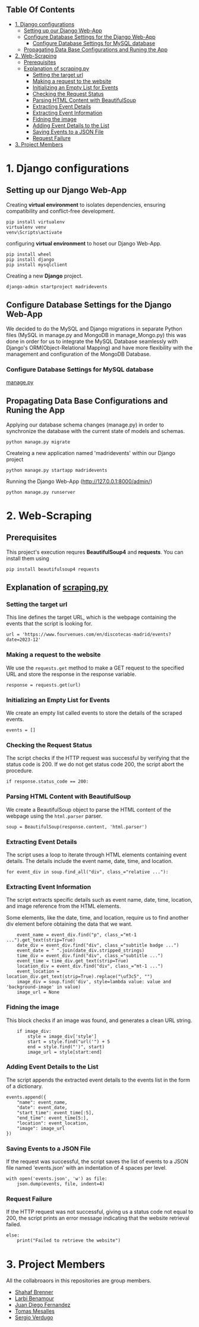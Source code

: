 <!--------------------- Table of Contents ------------------->
## Table Of Contents
- [1. Django configurations](#1.-Django-configurations)
    - [Setting up our Django Web-App](#Setting-up-our-Django-Web-App)
    - [Configure Database Settings for the Django Web-App](#Configure-Database-Settings-for-the-Django-Web-App)
        - [Configure Database Settings for MySQL database](#Configure-Database-Settings-for-MySQL-database)
    - [Propagating Data Base Configurations and Runing the App](#Propagating-Data-Base-Configurations-and-Runing-the-App)
- [2. Web-Scraping](#2.-Web-Scraping)
    - [Prerequisites](#Prerequisites)
    - [Explanation of scraping.py](#scraping-file)
        - [Setting the target url](#Setting-the-target-url)
        - [Making a request to the website](#Making-a-request-to-the-website)
        - [Initializing an Empty List for Events](#Initializing-an-Empty-List-for-Events)
        - [Checking the Request Status](#Checking-the-Request-Status)
        - [Parsing HTML Content with BeautifulSoup](#Parsing-HTML-Content-with-BeautifulSoup)
        - [Extracting Event Details](#Extracting-Event-Details)
        - [Extracting Event Information](#Extracting-Event-Information)
        - [Fidning the image](#Fidning-the-image)
        - [Adding Event Details to the List](#Adding-Event-Details-to-the-List)
        - [Saving Events to a JSON File](#Saving-Events-to-a-JSON-File)
        - [Request Failure](#Request-Failure)
- [3. Project Members](#3.-Project-Members)


<!--------------------- Django Web-App  --------------------->
# 1. Django configurations
## Setting up our Django Web-App
Creating **virtual environment** to isolates dependencies, ensuring compatibility and conflict-free development.
```
pip install virtualenv
virtualenv venv
venv\Scripts\activate
```
configuring **virtual environment** to hoset our Django Web-App.
```
pip install wheel
pip install django
pip install mysqlclient
```
Creating a new **Django** project.
```
django-admin startproject madridevents
```

## Configure Database Settings for the Django Web-App
We decided to do the MySQL and Django migrations in separate Python files (MySQL in manage.py and MongoDB in manage_Mongo.py) this was done in order for us to integrate the MySQL Database seamlessly with Django's ORM(Object-Relational Mapping) and have more flexibility with the management and configuration of the MongoDB Database.

### Configure Database Settings for MySQL database 

[manage.py](https://github.com/Torkuno/databases-final-project/blob/main/manage.py)


## Propagating Data Base Configurations and Runing the App
Applying our database schema changes (manage.py) in order to synchronize the database with the current state of models and schemas.
```
python manage.py migrate
```

Createing a new application named 'madridevents' within our Django project
```
python manage.py startapp madridevents
```

Running the Django Web-App (http://127.0.0.1:8000/admin/)
```
python manage.py runserver
```




<!-------------------- WEB-Scraping ------------------------->
# 2. Web-Scraping
## Prerequisites
This project's execution requres **BeautifulSoup4** and **requests**. You can install them using
```
pip install beautifulsoup4 requests
```

## Explanation of [scraping.py](https://github.com/Torkuno/databases-final-project/blob/main/scraping.py)<a name = "scraping file"></a>
### Setting the target url
This line defines the target URL, which is the webpage containing the events that the script is looking for.
```
url = 'https://www.fourvenues.com/en/discotecas-madrid/events?date=2023-12'
```

### Making a request to the website
We use the `requests.get` method to make a GET request to the specified URL and store the response in the response variable.
```
response = requests.get(url)
```

### Initializing an Empty List for Events
We create an empty list called events to store the details of the scraped events.
```
events = []
```

### Checking the Request Status
The script checks if the HTTP request was successful by verifying that the status code is 200. If we do not get status code 200, the script abort the procedure.
```
if response.status_code == 200:
```

### Parsing HTML Content with BeautifulSoup
We create a BeautifulSoup object to parse the HTML content of the webpage using the `html.parser` parser.
```
soup = BeautifulSoup(response.content, 'html.parser')
```

### Extracting Event Details
The script uses a loop to iterate through HTML elements containing event details. The details include the event name, date, time, and location.
```
for event_div in soup.find_all("div", class_="relative ..."):
```

### Extracting Event Information
The script extracts specific details such as event name, date, time, location, and image reference from the HTML elements.

Some elements, like the date, time, and location, require us to find another div element before obtaining the data that we want.
```
    event_name = event_div.find("p", class_="mt-1 ...").get_text(strip=True)
    date_div = event_div.find("div", class_="subtitle badge ...")
    event_date = " ".join(date_div.stripped_strings)
    time_div = event_div.find("div", class_="subtitle ...")
    event_time = time_div.get_text(strip=True)
    location_div = event_div.find("div", class_="mt-1 ...")
    event_location = location_div.get_text(strip=True).replace("\uf3c5", "")
    image_div = soup.find('div', style=lambda value: value and 'background-image' in value)
    image_url = None
```

### Fidning the image
This block checks if an image was found, and generates a clean URL string.
```
    if image_div:
        style = image_div['style']
        start = style.find("url('") + 5
        end = style.find("')", start)
        image_url = style[start:end]
```

### Adding Event Details to the List
The script appends the extracted event details to the events list in the form of a dictionary.
```
events.append({
    "name": event_name,
    "date": event_date,
    "start_time": event_time[:5],
    "end_time": event_time[5:],
    "location": event_location,
    "image": image_url
})
```

### Saving Events to a JSON File
If the request was successful, the script saves the list of events to a JSON file named 'events.json' with an indentation of 4 spaces per level.
```
with open('events.json', 'w') as file:
    json.dump(events, file, indent=4)
```

### Request Failure
If the HTTP request was not successful, giving us a status code not equal to 200, the script prints an error message indicating that the website retrieval failed.
```
else:
    print("Failed to retrieve the website")
```


# 3. Project Members
All the collabroaors in this repositories are group members.

- [Shahaf Brenner](https://github.com/shahafbr)
- [Larbi Benamour](https://github.com/Larbibenamour)
- [Juan Diego Fernandez](https://github.com/juandifers)
- [Tomas Mesalles](https://github.com/Torkuno)
- [Sergio Verdugo](https://github.com/Svrubio7)